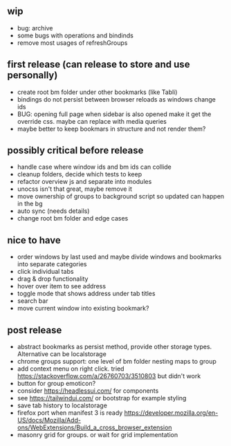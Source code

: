 ## wip
- bug: archive
- some bugs with operations and bindinds
- remove most usages of refreshGroups
  
## first release (can release to store and use personally)
- create root bm folder under other bookmarks (like Tabli)
- bindings do not persist between browser reloads as windows change ids
- BUG: opening full page when sidebar is also opened make it get the override css. maybe can replace with media queries
- maybe better to keep bookmars in structure and not render them?

## possibly critical before release
- handle case where window ids and bm ids can collide
- cleanup folders, decide which tests to keep
- refactor overview js and separate into modules
- unocss isn't that great, maybe remove it
- move ownership of groups to background script so updated can happen in the bg
- auto sync (needs details)
- change root bm folder and edge cases

## nice to have
- order windows by last used and maybe divide windows and bookmarks into separate categories
- click individual tabs
- drag & drop functionality
- hover over item to see address
- toggle mode that shows address under tab titles
- search bar
- move current window into existing bookmark?

## post release
- abstract bookmarks as persist method, provide other storage types. Alternative can be localstorage
- chrome groups support: one level of bm folder nesting maps to group
- add context menu on right click. tried https://stackoverflow.com/a/26760703/3510803 but didn't work 
- button for group emoticon?
- consider https://headlessui.com/ for components
- see https://tailwindui.com/ or bootstrap for example styling
- save tab history to localstorage
- firefox port when manifest 3 is ready https://developer.mozilla.org/en-US/docs/Mozilla/Add-ons/WebExtensions/Build_a_cross_browser_extension
- masonry grid for groups. or wait for grid implementation